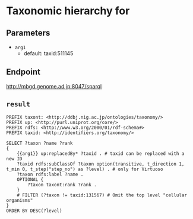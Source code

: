 # Taxonomic hierarchy for

## Parameters
* `arg1`
  * default: taxid:511145

## Endpoint
http://mbgd.genome.ad.jp:8047/sparql

## `result`

```sparql
PREFIX taxont: <http://ddbj.nig.ac.jp/ontologies/taxonomy/>
PREFIX up: <http://purl.uniprot.org/core/>
PREFIX rdfs: <http://www.w3.org/2000/01/rdf-schema#>
PREFIX taxid: <http://identifiers.org/taxonomy/>

SELECT ?taxon ?name ?rank
{
    {{arg1}} up:replacedBy* ?taxid . # taxid can be replaced with a new ID
    ?taxid rdfs:subClassOf ?taxon option(transitive, t_direction 1, t_min 0, t_step("step_no") as ?level) . # only for Virtuoso
    ?taxon rdfs:label ?name .
    OPTIONAL {
        ?taxon taxont:rank ?rank .
    }
    # FILTER (?taxon != taxid:131567) # Omit the top level "cellular organisms"
}
ORDER BY DESC(?level)


```
